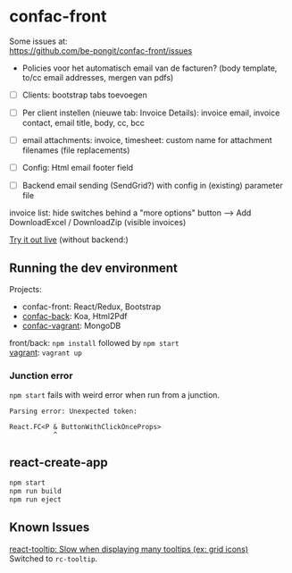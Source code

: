 confac-front
============

Some issues at:  
https://github.com/be-pongit/confac-front/issues

- Policies voor het automatisch email van de facturen? (body template, to/cc email addresses, mergen van pdfs)

- [ ] Clients: bootstrap tabs toevoegen
- [ ] Per client instellen (nieuwe tab: Invoice Details): invoice email, invoice contact, email title, body, cc, bcc
- [ ] email attachments: invoice, timesheet: custom name for attachment filenames (file replacements)
- [ ] Config: Html email footer field
- [ ] Backend email sending (SendGrid?) with config in (existing) parameter file


invoice list: hide switches behind a "more options" button
--> Add DownloadExcel / DownloadZip (visible invoices)



[Try it out live][demo] (without backend:)

Running the dev environment
---------------------------

Projects:

- confac-front: React/Redux, Bootstrap
- [confac-back][confac-back]: Koa, Html2Pdf
- [confac-vagrant][confac-vagrant]: MongoDB

front/back: `npm install` followed by `npm start`  
[vagrant][vagrant]: `vagrant up`

### Junction error

`npm start` fails with weird error when run from a junction.

```text
Parsing error: Unexpected token:

React.FC<P & ButtonWithClickOnceProps>
           ^
```


react-create-app
----------------

```bash
npm start
npm run build
npm run eject
```


Known Issues
------------

[react-tooltip: Slow when displaying many tooltips (ex: grid icons)](https://github.com/wwayne/react-tooltip/issues/334)  
Switched to `rc-tooltip`.



[confac-back]: https://github.com/be-pongit/confac-back
[confac-vagrant]: https://github.com/be-pongit/confac-vagrant
[vagrant]: https://www.vagrantup.com/
[demo]: https://pongit.be/assets/confac-demo/index.html
